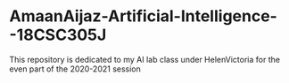 # AmaanAijaz-Artificial-Intelligence--18CSC305J
This repository is dedicated to my AI lab class under HelenVictoria for the even part of the 2020-2021 session
